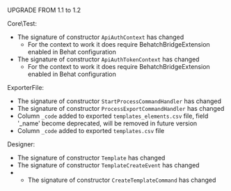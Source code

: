 UPGRADE FROM 1.1 to 1.2

Core\Test:
* The signature of constructor `ApiAuthContext` has changed
    * For the context to work it does require BehatchBridgeExtension enabled in Behat configuration
* The signature of constructor `ApiAuthTokenContext` has changed
    * For the context to work it does require BehatchBridgeExtension enabled in Behat configuration

ExporterFile:
* The signature of constructor `StartProcessCommandHandler` has changed  
* The signature of constructor `ProcessExportCommandHandler` has changed
* Column `_code` added to exported `templates_elements.csv` file, field '_name' become deprecated, will be removed in future version
* Column `_code` added to exported `templates.csv` file

Designer:
* The signature of constructor `Template` has changed
* The signature of constructor `TemplateCreateEvent` has changed
* * The signature of constructor `CreateTemplateCommand` has changed
